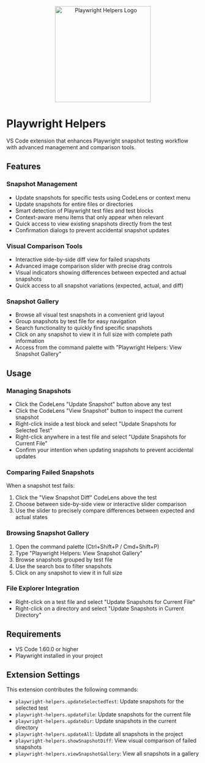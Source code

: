 <p align="center">
  <img src="https://github.com/user-attachments/assets/ba066441-4def-494c-a675-082753b16b12" alt="Playwright Helpers Logo" width="250"/>
</p>

# Playwright Helpers

VS Code extension that enhances Playwright snapshot testing workflow with advanced management and comparison tools.

## Features

### Snapshot Management
- Update snapshots for specific tests using CodeLens or context menu
- Update snapshots for entire files or directories
- Smart detection of Playwright test files and test blocks
- Context-aware menu items that only appear when relevant
- Quick access to view existing snapshots directly from the test
- Confirmation dialogs to prevent accidental snapshot updates

### Visual Comparison Tools
- Interactive side-by-side diff view for failed snapshots
- Advanced image comparison slider with precise drag controls
- Visual indicators showing differences between expected and actual snapshots
- Quick access to all snapshot variations (expected, actual, and diff)

### Snapshot Gallery
- Browse all visual test snapshots in a convenient grid layout
- Group snapshots by test file for easy navigation
- Search functionality to quickly find specific snapshots
- Click on any snapshot to view it in full size with complete path information
- Access from the command palette with "Playwright Helpers: View Snapshot Gallery"

## Usage

### Managing Snapshots
- Click the CodeLens "Update Snapshot" button above any test
- Click the CodeLens "View Snapshot" button to inspect the current snapshot
- Right-click inside a test block and select "Update Snapshots for Selected Test"
- Right-click anywhere in a test file and select "Update Snapshots for Current File"
- Confirm your intention when updating snapshots to prevent accidental updates

### Comparing Failed Snapshots
When a snapshot test fails:
1. Click the "View Snapshot Diff" CodeLens above the test
2. Choose between side-by-side view or interactive slider comparison
3. Use the slider to precisely compare differences between expected and actual states

### Browsing Snapshot Gallery
1. Open the command palette (Ctrl+Shift+P / Cmd+Shift+P)
2. Type "Playwright Helpers: View Snapshot Gallery"
3. Browse snapshots grouped by test file
4. Use the search box to filter snapshots
5. Click on any snapshot to view it in full size

### File Explorer Integration
- Right-click on a test file and select "Update Snapshots for Current File"
- Right-click on a directory and select "Update Snapshots in Current Directory"

## Requirements

- VS Code 1.60.0 or higher
- Playwright installed in your project

## Extension Settings

This extension contributes the following commands:

* `playwright-helpers.updateSelectedTest`: Update snapshots for the selected test
* `playwright-helpers.updateFile`: Update snapshots for the current file
* `playwright-helpers.updateDir`: Update snapshots in the current directory
* `playwright-helpers.updateAll`: Update all snapshots in the project
* `playwright-helpers.showSnapshotDiff`: View visual comparison of failed snapshots
* `playwright-helpers.viewSnapshotGallery`: View all snapshots in a gallery
